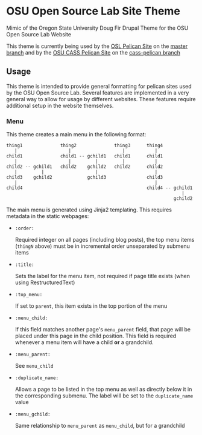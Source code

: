 # OSU Open Source Lab Site Theme
Mimic of the Oregon State University Doug Fir Drupal Theme for the OSU Open
Source Lab Website

This theme is currently being used by the
[OSL Pelican Site](https://github.com/osuosl/osuosl-pelican) on the
[master branch](https://github.com/osuosl/dougfir-pelican-theme/tree/master) and
by the [OSU CASS Pelican Site](https://github.com/osuosl/cass-pelican) on the
[cass-pelican branch](https://github.com/osuosl/dougfir-pelican-theme/tree/cass-pelican)

Usage
-----

This theme is intended to provide general formatting for pelican sites used by
the OSU Open Source Lab. Several features are implemented in a very general way
to allow for usage by different websites. These features require additional
setup in the website themselves.

### Menu

This theme creates a main menu in the following format:

```
thing1              thing2              thing3      thing4
   |                   |                   |           |
child1              child1 -- gchild1   child1      child1
   |                   |         |         |           |
child2 -- gchild1   child2    gchild2   child2      child2
   |         |                   |                     |
child3    gchild2             gchild3               child3
   |                                                   |
child4                                              child4 -- gchild1
                                                                 |
                                                              gchild2
```

The main menu is generated using Jinja2 templating. This requires metadata in
the static webpages:

* `:order:`

  Required integer on all pages (including blog posts), the top menu items
  (`thingN` above) must be in incremental order unseparated by submenu items

* `:title:`

  Sets the label for the menu item, not required if page title exists (when
  using RestructuredText)

* `:top_menu:`

  If set to `parent`, this item exists in the top portion of the menu

* `:menu_child:`

  If this field matches another page's `menu_parent` field, that page will be
  placed under this page in the child position. This field is required whenever
  a menu item will have a child **or** a grandchild.

* `:menu_parent:`

  See `menu_child`

* `:duplicate_name:`

  Allows a page to be listed in the top menu as well as directly below it in the
  corresponding submenu. The label will be set to the `duplicate_name` value

* `:menu_gchild:`

  Same relationship to `menu_parent` as `menu_child`, but for a grandchild
